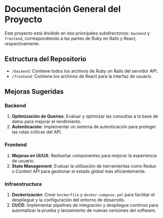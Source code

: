 # Documentación General del Proyecto
Este proyecto está dividido en dos principales subdirectorios: `backend` y `frontend`, correspondiendo a las partes de Ruby on Rails y React, respectivamente.

## Estructura del Repositorio

- `/backend`: Contiene todos los archivos de Ruby on Rails del servidor API.
- `/frontend`: Contiene los archivos de React para la interfaz de usuario.

## Mejoras Sugeridas

### Backend

1. **Optimización de Queries**: Evaluar y optimizar las consultas a la base de datos para mejorar el rendimiento.
2. **Autenticación**: Implementar un sistema de autenticación para proteger las rutas críticas del API.

### Frontend

1. **Mejoras en UI/UX**: Rediseñar componentes para mejorar la experiencia de usuario.
2. **State Management**: Evaluar la utilización de herramientas como Redux o Context API para gestionar el estado global más eficientemente.

### Infraestructura

1. **Dockerización**: Crear `Dockerfile` y `docker-compose.yml` para facilitar el despliegue y la configuración del entorno de desarrollo.
2. **CI/CD**: Implementar pipelines de integración y despliegue continuo para automatizar la prueba y lanzamiento de nuevas versiones del software.

